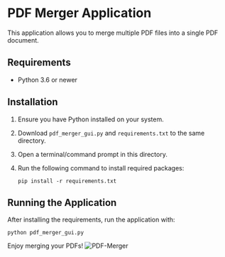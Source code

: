 # PDF Merger Application

This application allows you to merge multiple PDF files into a single PDF document.

## Requirements

- Python 3.6 or newer

## Installation

1. Ensure you have Python installed on your system.
2. Download `pdf_merger_gui.py` and `requirements.txt` to the same directory.
3. Open a terminal/command prompt in this directory.
4. Run the following command to install required packages:

   ```
   pip install -r requirements.txt
   ```

## Running the Application

After installing the requirements, run the application with:

```
python pdf_merger_gui.py
```

Enjoy merging your PDFs!
![PDF-Merger](https://github.com/user-attachments/assets/de2a61eb-27a6-4638-8480-e0d0704506f2)
